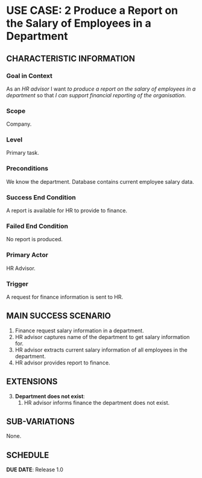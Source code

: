 # USE CASE: 2 Produce a Report on the Salary of Employees in a Department

## CHARACTERISTIC INFORMATION

### Goal in Context

As an *HR advisor* I want *to produce a report on the salary of employees in a department* so that *I can support financial reporting of the organisation.*

### Scope

Company.

### Level

Primary task.

### Preconditions

We know the department. Database contains current employee salary data.

### Success End Condition

A report is available for HR to provide to finance.

### Failed End Condition

No report is produced.

### Primary Actor

HR Advisor.

### Trigger

A request for finance information is sent to HR.

## MAIN SUCCESS SCENARIO

1. Finance request salary information in a department.
2. HR advisor captures name of the department to get salary information for.
3. HR advisor extracts current salary information of all employees in the department.
4. HR advisor provides report to finance.

## EXTENSIONS

3. **Department does not exist**:
    1. HR advisor informs finance the department does not exist.

## SUB-VARIATIONS

None.

## SCHEDULE

**DUE DATE**: Release 1.0
